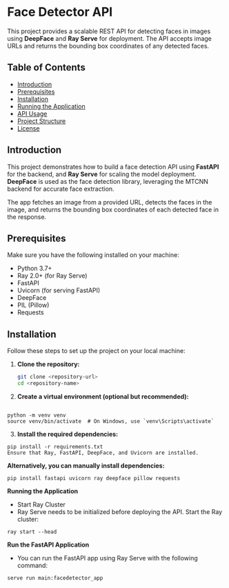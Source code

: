 # Face Detector API

This project provides a scalable REST API for detecting faces in images using **DeepFace** and **Ray Serve** for deployment. The API accepts image URLs and returns the bounding box coordinates of any detected faces.

## Table of Contents

- [Introduction](#introduction)
- [Prerequisites](#prerequisites)
- [Installation](#installation)
- [Running the Application](#running-the-application)
- [API Usage](#api-usage)
- [Project Structure](#project-structure)
- [License](#license)

## Introduction

This project demonstrates how to build a face detection API using **FastAPI** for the backend, and **Ray Serve** for scaling the model deployment. **DeepFace** is used as the face detection library, leveraging the MTCNN backend for accurate face extraction.

The app fetches an image from a provided URL, detects the faces in the image, and returns the bounding box coordinates of each detected face in the response.

## Prerequisites

Make sure you have the following installed on your machine:

- Python 3.7+
- Ray 2.0+ (for Ray Serve)
- FastAPI
- Uvicorn (for serving FastAPI)
- DeepFace
- PIL (Pillow)
- Requests

## Installation

Follow these steps to set up the project on your local machine:

1. **Clone the repository:**

   ```bash
   git clone <repository-url>
   cd <repository-name>

2. **Create a virtual environment (optional but recommended):**
```

python -m venv venv
source venv/bin/activate  # On Windows, use `venv\Scripts\activate`

```
3. **Install the required dependencies:**

```
pip install -r requirements.txt
Ensure that Ray, FastAPI, DeepFace, and Uvicorn are installed.
```

**Alternatively, you can manually install dependencies:**
```
pip install fastapi uvicorn ray deepface pillow requests

```
**Running the Application**
- Start Ray Cluster
- Ray Serve needs to be initialized before deploying the API. Start the Ray cluster:

```
ray start --head

```
**Run the FastAPI Application**
- You can run the FastAPI app using Ray Serve with the following command:

```
serve run main:facedetector_app


```